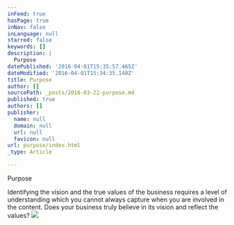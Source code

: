```yaml
---
inFeed: true
hasPage: true
inNav: false
inLanguage: null
starred: false
keywords: []
description: |
  Purpose
datePublished: '2016-04-01T15:35:57.465Z'
dateModified: '2016-04-01T15:34:35.140Z'
title: Purpose
author: []
sourcePath: _posts/2016-03-22-purpose.md
published: true
authors: []
publisher:
  name: null
  domain: null
  url: null
  favicon: null
url: purpose/index.html
_type: Article

---
```

Purpose

Identifying the vision and the true values of the business requires a level of understanding which you cannot always capture when you are involved in the content. Does your business truly believe in its vision and reflect the values?
![](https://the-grid-user-content.s3-us-west-2.amazonaws.com/4071fc19-c6f2-4ee9-9bb3-4dc5afe61ade.gif)